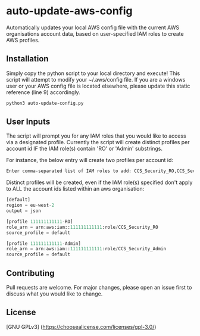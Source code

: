 # auto-update-aws-config
Automatically updates your local AWS config file with the current AWS organisations account data, based on user-specified IAM roles to create AWS profiles.

## Installation
Simply copy the python script to your local directory and execute! This script will attempt to modify your ~/.aws/config file. If you are a windows user or your AWS config file is located elsewhere, please update this static reference (line 9) accordingly.

```bash
python3 auto-update-config.py
```

## User Inputs
The script will prompt you for any IAM roles that you would like to access via a designated profile. Currently the script will create distinct profiles per account id IF the IAM role(s) contain 'RO' or 'Admin' substrings.

For instance, the below entry will create two profiles per account id:

```bash
Enter comma-separated list of IAM roles to add: CCS_Security_RO,CCS_Security_Admin
```

Distinct profiles will be created, even if the IAM role(s) specified don't apply to ALL the account ids listed within an aws organisation:

```python
[default]
region = eu-west-2
output = json

[profile 111111111111-RO]
role_arn = arn:aws:iam::111111111111:role/CCS_Security_RO
source_profile = default

[profile 111111111111-Admin]
role_arn = arn:aws:iam::111111111111:role/CCS_Security_Admin
source_profile = default
```
## Contributing
Pull requests are welcome. For major changes, please open an issue first to discuss what you would like to change.

## License

[GNU GPLv3]
(https://choosealicense.com/licenses/gpl-3.0/)